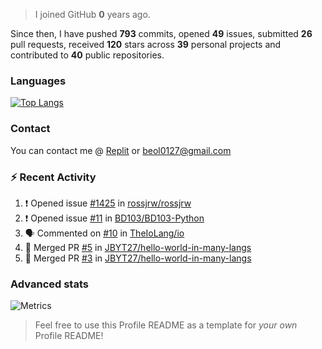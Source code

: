 > I joined GitHub **0** years ago.

Since then, I have pushed **793** commits, opened **49** issues, submitted **26** pull requests, received **120** stars across **39** personal projects and contributed to **40** public repositories.


### Languages

[![Top Langs](https://github-readme-stats.vercel.app/api/top-langs/?username=JBYT27&layout=compact&langs_count=8)](https://github.com/anuraghazra/github-readme-stats)


### Contact
You can contact me @ [Replit](https://replit.com/@JBloves27) or beol0127@gmail.com

### :zap: Recent Activity

<!--START_SECTION:activity-->
1. ❗️ Opened issue [#1425](https://github.com/rossjrw/rossjrw/issues/1425) in [rossjrw/rossjrw](https://github.com/rossjrw/rossjrw)
2. ❗️ Opened issue [#11](https://github.com/BD103/BD103-Python/issues/11) in [BD103/BD103-Python](https://github.com/BD103/BD103-Python)
3. 🗣 Commented on [#10](https://github.com/TheIoLang/io/issues/10) in [TheIoLang/io](https://github.com/TheIoLang/io)
4. 🎉 Merged PR [#5](https://github.com/JBYT27/hello-world-in-many-langs/pull/5) in [JBYT27/hello-world-in-many-langs](https://github.com/JBYT27/hello-world-in-many-langs)
5. 🎉 Merged PR [#3](https://github.com/JBYT27/hello-world-in-many-langs/pull/3) in [JBYT27/hello-world-in-many-langs](https://github.com/JBYT27/hello-world-in-many-langs)
<!--END_SECTION:activity-->

### Advanced stats

![Metrics](https://github.com/JBYT27/JBYT27/blob/main/github-metrics.svg)


> Feel free to use this Profile README as a template for *your own* Profile README!
